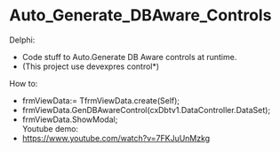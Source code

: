 # Auto_Generate_DBAware_Controls
Delphi:
  - Code stuff to Auto.Generate DB Aware controls at runtime.
  - (This project use devexpres control*)

How to:
  
  - frmViewData:= TfrmViewData.create(Self);
  - frmViewData.GenDBAwareControl(cxDbtv1.DataController.DataSet);
  - frmViewData.ShowModal;<br>
Youtube demo:
  - https://www.youtube.com/watch?v=7FKJuUnMzkg
